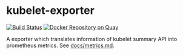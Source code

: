 # kubelet-exporter

[![Build Status](https://travis-ci.org/cofyc/kubelet-exporter.svg?branch=master)](https://travis-ci.org/cofyc/kubelet-exporter)
[![Docker Repository on Quay](https://quay.io/repository/cofyc/kubelet-exporter/status "Docker Repository on Quay")](https://quay.io/repository/cofyc/kubelet-exporter)

A exporter which translates information of kubelet summary API into prometheus
metrics. See [docs/metrics.md](docs/metrics.md).
